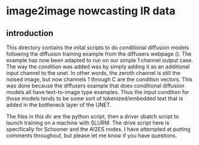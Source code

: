# image2image nowcasting IR data

## introduction 

This directory contains the inital scripts to do conditional diffusion models following the diffusion training example from the diffusers webpage (). The example has now been adapted to run on our simple 1 channel output case. The way the condition was added was by simply adding it as an additional input channel to the unet. In other words, the zeroth channel is still the noised image, but now channels 1 through C are the condition vectors. This was done because the diffusers example that does conditional diffusion models all have text-to-image type examples. Thus the input condition for those models tends to be some sort of tokenized/embedded text that is added in the bottleneck layer of the UNET. 


The files in this dir are the python script, then a driver sbatch script to launch training on a machine with SLURM. The drive script here is specifically for Schooner and the AI2ES nodes. I have attempted at putting comments throughout, but please let me know if you have questions. 
